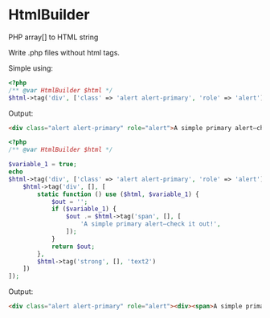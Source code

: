 # HtmlBuilder


PHP array[] to HTML string

Write .php files without html tags.

Simple using:

```php
<?php
/** @var HtmlBuilder $html */
$html->tag('div', ['class' => 'alert alert-primary', 'role' => 'alert'], 'A simple primary alert—check it out!');
```
Output:
```html
<div class="alert alert-primary" role="alert">A simple primary alert—check it out!</div>
```

```php
<?php
/** @var HtmlBuilder $html */

$variable_1 = true;
echo 
$html->tag('div', ['class' => 'alert alert-primary', 'role' => 'alert'], [
    $html->tag('div', [], [
        static function () use ($html, $variable_1) {
            $out = '';
            if ($variable_1) {
                $out .= $html->tag('span', [], [
                    'A simple primary alert—check it out!',
                ]);
            }
            return $out;
        },
        $html->tag('strong', [], 'text2')
    ])
]);
```

Output:
```html
<div class="alert alert-primary" role="alert"><div><span>A simple primary alert—check it out!</span><strong>text2</strong></div></div>
```

